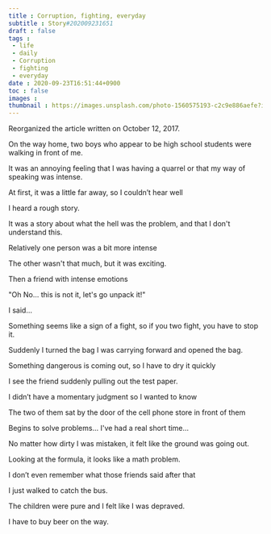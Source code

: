 ```yaml
---
title : Corruption, fighting, everyday
subtitle : Story#202009231651
draft : false
tags :
 - life
 - daily
 - Corruption
 - fighting
 - everyday
date : 2020-09-23T16:51:44+0900
toc : false
images : 
thumbnail : https://images.unsplash.com/photo-1560575193-c2c9e886aefe?ixlib=rb-1.2.1&q=85&fm=jpg&crop=entropy&cs=srgb&ixid=eyJhcHBfaWQiOjE1NTU0OX0
---
```

Reorganized the article written on October 12, 2017.  

On the way home, two boys who appear to be high school students were walking in front of me.  

It was an annoying feeling that I was having a quarrel or that my way of speaking was intense.  

At first, it was a little far away, so I couldn’t hear well  

I heard a rough story.  

It was a story about what the hell was the problem, and that I don't understand this.  

Relatively one person was a bit more intense  

The other wasn't that much, but it was exciting.  

Then a friend with intense emotions  

"Oh No... this is not it, let's go unpack it!"  

I said...  

Something seems like a sign of a fight, so if you two fight, you have to stop it.  

Suddenly I turned the bag I was carrying forward and opened the bag.  

Something dangerous is coming out, so I have to dry it quickly  

I see the friend suddenly pulling out the test paper.  

I didn’t have a momentary judgment so I wanted to know  

The two of them sat by the door of the cell phone store in front of them  

Begins to solve problems... I've had a real short time...  

No matter how dirty I was mistaken, it felt like the ground was going out.  

Looking at the formula, it looks like a math problem.  

I don’t even remember what those friends said after that  

I just walked to catch the bus.  

The children were pure and I felt like I was depraved.  

I have to buy beer on the way.